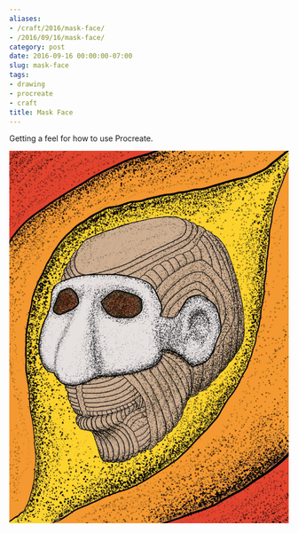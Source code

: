 ```yaml
---
aliases:
- /craft/2016/mask-face/
- /2016/09/16/mask-face/
category: post
date: 2016-09-16 00:00:00-07:00
slug: mask-face
tags:
- drawing
- procreate
- craft
title: Mask Face
---
```


Getting a feel for how to use Procreate.

![attachments/img/2016/cover-2016-09-16.jpg](../../../attachments/img/2016/cover-2016-09-16.jpg)
